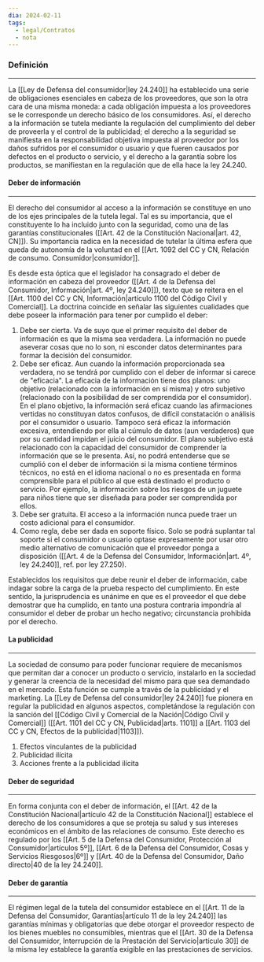 ```yaml
---
dia: 2024-02-11
tags:
  - legal/Contratos
  - nota
---
```

### Definición
---
La [[Ley de Defensa del consumidor|ley 24.240]] ha establecido una serie de obligaciones esenciales en cabeza de los proveedores, que son la otra cara de una misma moneda: a cada obligación impuesta a los proveedores se le corresponde un derecho básico de los consumidores. Así, el derecho a la información se tutela mediante la regulación del cumplimiento del deber de proveerla y el control de la publicidad; el derecho a la seguridad se manifiesta en la responsabilidad objetiva impuesta al proveedor por los daños sufridos por el consumidor o usuario y que fueren causados por defectos en el producto o servicio, y el derecho a la garantía sobre los productos, se manifiestan en la regulación que de ella hace la ley 24.240.

#### Deber de información
---
El derecho del consumidor al acceso a la información se constituye en uno de los ejes principales de la tutela legal. Tal es su importancia, que el constituyente lo ha incluido junto con la seguridad, como una de las garantías constitucionales ([[Art. 42 de la Constitución Nacional|art. 42, CN]]). Su importancia radica en la necesidad de tutelar la última esfera que queda de autonomía de la voluntad en el [[Art. 1092 del CC y CN, Relación de consumo. Consumidor|consumidor]].

Es desde esta óptica que el legislador ha consagrado el deber de información en cabeza del proveedor ([[Art. 4 de la Defensa del Consumidor, Información|art. 4º, ley 24.240]]), texto que se reitera en el [[Art. 1100 del CC y CN, Información|artículo 1100 del Código Civil y Comercial]]. La doctrina coincide en señalar las siguientes cualidades que debe poseer la información para tener por cumplido el deber:

1) Debe ser cierta. Va de suyo que el primer requisito del deber de información es que la misma sea verdadera. La información no puede aseverar cosas que no lo son, ni esconder datos determinantes para formar la decisión del consumidor.
2) Debe ser eficaz. Aun cuando la información proporcionada sea verdadera, no se tendrá por cumplido con el deber de informar si carece de "eficacia". La eficacia de la información tiene dos planos: uno objetivo (relacionado con la información en sí misma) y otro subjetivo (relacionado con la posibilidad de ser comprendida por el consumidor). En el plano objetivo, la información será eficaz cuando las afirmaciones vertidas no constituyan datos confusos, de difícil constatación o análisis por el consumidor o usuario. Tampoco será eficaz la información excesiva, entendiendo por ella al cúmulo de datos (aun verdaderos) que por su cantidad impidan el juicio del consumidor. El plano subjetivo está relacionado con la capacidad del consumidor de comprender la información que se le presenta. Así, no podrá entenderse que se cumplió con el deber de información si la misma contiene términos técnicos, no está en el idioma nacional o no es presentada en forma comprensible para el público al que está destinado el producto o servicio. Por ejemplo, la información sobre los riesgos de un juguete para niños tiene que ser diseñada para poder ser comprendida por ellos. 
3) Debe ser gratuita. El acceso a la información nunca puede traer un costo adicional para el consumidor.
4) Como regla, debe ser dada en soporte físico. Solo se podrá suplantar tal soporte si el consumidor o usuario optase expresamente por usar otro medio alternativo de comunicación que el proveedor ponga a disposición ([[Art. 4 de la Defensa del Consumidor, Información|art. 4º, ley 24.240]], ref. por ley 27.250).

Establecidos los requisitos que debe reunir el deber de información, cabe indagar sobre la carga de la prueba respecto del cumplimiento. En este sentido, la jurisprudencia es unánime en que es el proveedor el que debe demostrar que ha cumplido, en tanto una postura contraria impondría al consumidor el deber de probar un hecho negativo; circunstancia prohibida por el derecho.

#### La publicidad
---
La sociedad de consumo para poder funcionar requiere de mecanismos que permitan dar a conocer un producto o servicio, instalarlo en la sociedad y generar la creencia de la necesidad del mismo para que sea demandado en el mercado. Esta función se cumple a través de la publicidad y el marketing. La [[Ley de Defensa del consumidor|ley 24.240]] fue pionera en regular la publicidad en algunos aspectos, completándose la regulación con la sanción del [[Código Civil y Comercial de la Nación|Código Civil y Comercial]] ([[Art. 1101 del CC y CN, Publicidad|arts. 1101]] a [[Art. 1103 del CC y CN, Efectos de la publicidad|1103]]).

1) Efectos vinculantes de la publicidad
2) Publicidad ilícita
3) Acciones frente a la publicidad ilícita

#### Deber de seguridad
---
En forma conjunta con el deber de información, el [[Art. 42 de la Constitución Nacional|artículo 42 de la Constitución Nacional]] establece el derecho de los consumidores a que se proteja su salud y sus intereses económicos en el ámbito de las relaciones de consumo. Este derecho es regulado por los [[Art. 5 de la Defensa del Consumidor, Protección al Consumidor|artículos 5º]], [[Art. 6 de la Defensa del Consumidor, Cosas y Servicios Riesgosos|6º]] y [[Art. 40 de la Defensa del Consumidor, Daño directo|40 de la ley 24.240]].

#### Deber de garantía
---
El régimen legal de la tutela del consumidor establece en el [[Art. 11 de la Defensa del Consumidor, Garantías|artículo 11 de la ley 24.240]] las garantías mínimas y obligatorias que debe otorgar el proveedor respecto de los bienes muebles no consumibles, mientras que el [[Art. 30 de la Defensa del Consumidor, Interrupción de la Prestación del Servicio|artículo 30]] de la misma ley establece la garantía exigible en las prestaciones de servicios.
